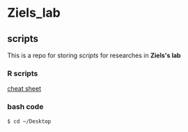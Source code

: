 # Ziels_lab
## scripts

This is a repo for storing _scripts_ for researches in __Ziels's lab__

### R scripts

[cheat sheet](https://guides.github.com/pdfs/markdown-cheatsheet-online.pdf)

### bash code

```bash
$ cd ~/Desktop
```

